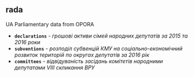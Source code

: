 ## rada
UA Parliamentary data from OPORA
*  **`declarations`** - *грошові активи сімей народних депутатів за 2015 та 2016 роки*
*  **`subventions`** - *розподіл субвенцій КМУ на соціально-економічний розвиток територій по округах депутатів за 2016 рік*
*  **`сommittees`** - *відвідуваність засідань комітетів народними депутатами VIII скликання ВРУ*
